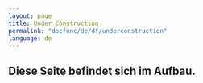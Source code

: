 ```yaml
---
layout: page
title: Under Construction
permalink: "docfunc/de/df/underconstruction"
language: de
---
```


## Diese Seite befindet sich im Aufbau.
